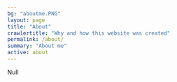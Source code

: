 ```yaml
---
bg: "aboutme.PNG"
layout: page
title: "About"
crawlertitle: "Why and how this website was created"
permalink: /about/
summary: "About me"
active: about
---
```


Null
